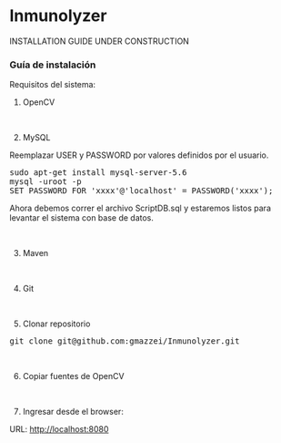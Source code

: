 # Inmunolyzer

INSTALLATION GUIDE UNDER CONSTRUCTION

### Guía de instalación

Requisitos del sistema:
<br/>

1) OpenCV
<br/>

2) MySQL

<p>Reemplazar USER y PASSWORD por valores definidos por el usuario.</p>

<pre>
sudo apt-get install mysql-server-5.6
mysql -uroot -p
SET PASSWORD FOR 'xxxx'@'localhost' = PASSWORD('xxxx'); 
</pre>
<p>Ahora debemos correr el archivo ScriptDB.sql y estaremos listos para levantar el sistema con base de datos.</p>
<br/>

3) Maven
<br/>

4) Git
<br/>

5) Clonar repositorio
<pre>
git clone git@github.com:gmazzei/Inmunolyzer.git
</pre>
<br/>

6) Copiar fuentes de OpenCV
<br/>

7) Ingresar desde el browser:  
<p>URL: <a href="http://localhost:8080">http://localhost:8080</a></p>
